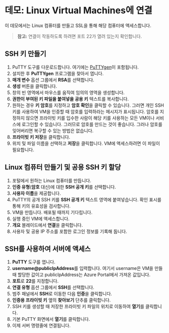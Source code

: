 # 데모: Linux Virtual Machines에 연결

이 데모에서는 Linux 컴퓨터를 만들고 SSL을 통해 해당 컴퓨터에 액세스합니다.

>**참고:** 연결이 작동하도록 하려면 포트 22가 열려 있는지 확인합니다. 

## SSH 키 만들기

1. PuTTY 도구를 다운로드합니다. 여기에는 [PuTTYgen](https://putty.org/)이 포함됩니다. 
2. 설치한 후 **PuTTYgen** 프로그램을 찾아서 엽니다.
3. **매개 변수** 옵션 그룹에서 **RSA**를 선택합니다.
4. **생성** 버튼을 클릭합니다.
5. 창의 빈 영역에서 마우스를 움직여 임의의 영역을 생성합니다.
6. **권한이 부여된 키 파일을 붙여넣을 공용 키** 텍스트를 복사합니다.
7. 원하는 경우 **키 암호**를 지정하고 **암호 확인**을 클릭할 수 있습니다. 그러면 개인 SSH 키를 사용하여 VM을 인증할 때 암호를 입력하라는 메시지가 표시됩니다. 암호를 지정하지 않으면 프라이빗 키를 입수한 사람이 해당 키를 사용하는 모든 VM이나 서비스에 로그인할 수 있습니다. 그러므로 암호를 만드는 것이 좋습니다. 그러나 암호를 잊어버리면 복구할 수 있는 방법은 없습니다.
8. **프라이빗 키 저장**을 클릭합니다.
9. 위치 및 파일 이름을 선택하고 **저장**을 클릭합니다. VM에 액세스하려면 이 파일이 필요합니다. 

## Linux 컴퓨터 만들기 및 공용 SSH 키 할당

1. 포털에서 원하는 Linux 컴퓨터를 만듭니다.
2. **인증 유형**(**암호** 대신)에 대한 **SSH 공개 키**를 선택합니다.
3. **사용자 이름**을 제공합니다.
4. PuTTY의 공개 SSH 키를 **SSH 공개 키** 텍스트 영역에 붙여넣습니다. 확인 표시를 통해 키의 유효성을 검사합니다. 
5. VM을 만듭니다. 배포될 때까지 기다립니다.
6. 실행 중인 VM에 액세스합니다. 
7. **개요** 블레이드에서 **연결**을 클릭합니다.
8. 사용자 및 공용 IP 주소를 포함한 로그인 정보를 기록해 둡니다.

## SSH를 사용하여 서버에 액세스

1. **PuTTY** 도구를 엽니다.
2. **username@publicIpAddress**를 입력합니다. 여기서 username은 VM을 만들 때 할당한 값이고 publicIpAddress는 Azure Portal에서 가져온 값입니다.
3. **포트**로 **22**를 지정합니다.
4. **연결 유형** 옵션 그룹에서 **SSH**를 선택합니다.
5. 범주 패널에서 **SSH**로 이동한 다음 **인증**을 클릭합니다.
6. **인증용 프라이빗 키** 옆의 **찾아보기** 단추를 클릭합니다.
7. SSH 키를 생성할 때 저장한 프라이빗 키 파일의 위치로 이동하여 **열기**를 클릭합니다.
8. 기본 PuTTY 화면에서 **열기**를 클릭합니다.
9. 이제 서버 명령줄에 연결됩니다. 

